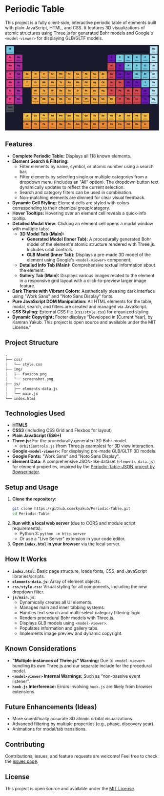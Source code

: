 # Periodic Table

This project is a fully client-side, interactive periodic table of elements built with plain JavaScript, HTML, and CSS. It features 3D visualizations of atomic structures using Three.js for generated Bohr models and Google's `<model-viewer>` for displaying GLB/GLTF models.

![Screenshot of Periodic Table](img/screenshot.png)

## Features

*   **Complete Periodic Table:** Displays all 118 known elements.
*   **Element Search & Filtering:**
    *   Filter elements by name, symbol, or atomic number using a search bar.
    *   Filter elements by selecting single or multiple categories from a dropdown menu (includes an "All" option). The dropdown button text dynamically updates to reflect the current selection.
    *   Search and category filters can be used in combination.
    *   Non-matching elements are dimmed for clear visual feedback.
*   **Dynamic Cell Styling:** Element cells are styled with colors corresponding to their chemical group/category.
*   **Hover Tooltips:** Hovering over an element cell reveals a quick-info tooltip.
*   **Detailed Modal View:** Clicking an element cell opens a modal window with multiple tabs:
    *   **3D Model Tab (Main):**
        *   **Generated Model (Inner Tab):** A procedurally generated Bohr model of the element's atomic structure rendered with Three.js. Includes orbit controls.
        *   **GLB Model (Inner Tab):** Displays a pre-made 3D model of the element using Google's `<model-viewer>` component.
    *   **Detailed Info Tab (Main):** Comprehensive textual information about the element.
    *   **Gallery Tab (Main):** Displays various images related to the element in a responsive grid layout with a click-to-preview larger image feature.
*   **Dark Theme with Vibrant Colors:** Aesthetically pleasing dark interface using "Work Sans" and "Noto Sans Display" fonts.
*   **Pure JavaScript DOM Manipulation:** All HTML elements for the table, modal, search, and filters are created and managed via JavaScript.
*   **CSS Styling:** External CSS file (`css/style.css`) for organized styling.
*   **Dynamic Copyright:** Footer displays "Developed in [Current Year], by Kamran Yakub. This project is open source and available under the MIT License."

## Project Structure
```
.
├── css/
│   └── style.css
├── img/
│   ├── favicon.png
│   └── screenshot.png
├── js/
│   ├── elements-data.js
│   └── main.js
└── index.html
```



## Technologies Used

*   **HTML5**
*   **CSS3** (including CSS Grid and Flexbox for layout)
*   **Plain JavaScript (ES6+)**
*   **Three.js:** For the procedurally generated 3D Bohr model.
    *   `OrbitControls.js` (from Three.js examples) for 3D view interaction.
*   **Google `<model-viewer>`:** For displaying pre-made GLB/GLTF 3D models.
*   **Google Fonts:** "Work Sans" and "Noto Sans Display".
*   **Element Data:** A comprehensive JSON-like dataset (`elements-data.js`) for element properties, inspired by the [Periodic-Table-JSON project by Bowserinator](https://github.com/Bowserinator/Periodic-Table-JSON).

## Setup and Usage

1.  **Clone the repository:**
    ```bash
    git clone https://github.com/kyakub/Periodic-Table.git
    cd Periodic-Table
    ```
2.  **Run with a local web server** (due to CORS and module script requirements):
    *   Python 3: `python -m http.server`
    *   Or use a "Live Server" extension in your code editor.
3.  **Open `index.html` in your browser** via the local server.

## How It Works

*   **`index.html`:** Basic page structure, loads fonts, CSS, and JavaScript libraries/scripts.
*   **`elements-data.js`:** Array of element objects.
*   **`css/style.css`:** Visual styling for all components, including the new dropdown filter.
*   **`js/main.js`:**
    *   Dynamically creates all UI elements.
    *   Manages main and inner tabbing systems.
    *   Handles text search and multi-select category filtering logic.
    *   Renders procedural Bohr models with Three.js.
    *   Displays GLB models using `<model-viewer>`.
    *   Populates information and gallery tabs.
    *   Implements image preview and dynamic copyright.

## Known Considerations

*   **"Multiple instances of Three.js" Warning:** Due to `<model-viewer>` bundling its own Three.js and our separate include for the procedural model.
*   **`<model-viewer>` Internal Warnings:** Such as "non-passive event listener".
*   **`hook.js` Interference:** Errors involving `hook.js` are likely from browser extensions.

## Future Enhancements (Ideas)

*   More scientifically accurate 3D atomic orbital visualizations.
*   Advanced filtering by multiple properties (e.g., phase, discovery year).
*   Animations for modal/tab transitions.

## Contributing

Contributions, issues, and feature requests are welcome! Feel free to check the [issues page](https://github.com/kyakub/Periodic-Table/issues).

## License

This project is open source and available under the [MIT License](LICENSE).